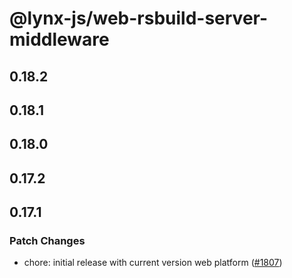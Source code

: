 # @lynx-js/web-rsbuild-server-middleware

## 0.18.2

## 0.18.1

## 0.18.0

## 0.17.2

## 0.17.1

### Patch Changes

- chore: initial release with current version web platform ([#1807](https://github.com/lynx-family/lynx-stack/pull/1807))
